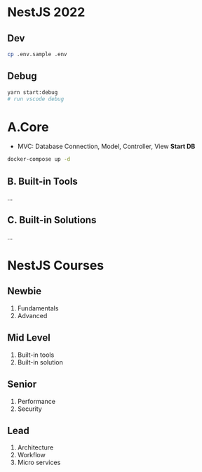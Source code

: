 # NestJS 2022

## Dev

```bash
cp .env.sample .env
```

## Debug

```bash
yarn start:debug
# run vscode debug

```

# A.Core

- MVC: Database Connection, Model, Controller, View
  **Start DB**

```bash
docker-compose up -d
```

## B. Built-in Tools

...

## C. Built-in Solutions

...

# NestJS Courses

## Newbie

1. Fundamentals
2. Advanced

## Mid Level

1. Built-in tools
2. Built-in solution

## Senior

1. Performance
2. Security

## Lead

1. Architecture
2. Workflow
3. Micro services
